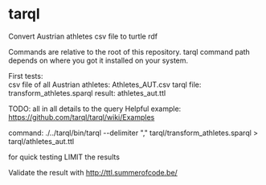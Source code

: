 # tarql

Convert Austrian athletes csv file to turtle rdf

Commands are relative to the root of this repository. tarql command path depends on where you got it installed on your system.

First tests:  
csv file of all Austrian athletes: Athletes_AUT.csv
tarql file: transform_athletes.sparql
result: athletes_aut.ttl

TODO: all in all details to the query
Helpful example: https://github.com/tarql/tarql/wiki/Examples

command: ./../tarql/bin/tarql --delimiter "," tarql/transform_athletes.sparql > tarql/athletes_aut.ttl  

for quick testing LIMIT the results

Validate the result with http://ttl.summerofcode.be/
